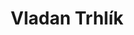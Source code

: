 ---
layout: about-me
title: Vladan Trhlík
github_username:  vladantrhlik
permalink: /members/vladantrhlik
authorSkills: >-
    <p>Programování</p>

show_author_work_experiences: true
show_author_education_details: true
show_author_project_details: false

author_education_details:
              - college_logo: gymso.png
                college_name: Gymso
                college_url: https://gymso.cz
                college_degree: Osmileté Gymnázium
                # description: Bachelor of Technology
                visibility: true

author_work_experiences:
            - company_name: Imperiál
              company_logo: imperial.png
              company_url: https://www.spa-hotel-imperial.cz
              designation: Číšník
              # description: Worked on various Google Products
              visibility: true
---